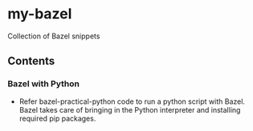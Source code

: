# my-bazel
Collection of Bazel snippets

## Contents
### Bazel with Python
- Refer bazel-practical-python code to run a python script with Bazel. Bazel takes care of bringing in the Python interpreter and installing required pip packages.
